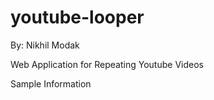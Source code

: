 # youtube-looper

By: Nikhil Modak

Web Application for Repeating Youtube Videos

Sample Information
